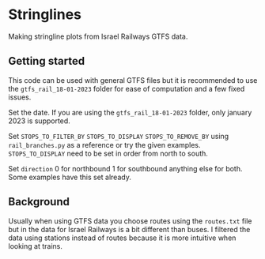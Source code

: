 # Stringlines

Making stringline plots from Israel Railways GTFS data.



## Getting started

This code can be used with general GTFS files but it is recommended to use the `gtfs_rail_18-01-2023` folder for ease of computation and a few fixed issues.

Set the date. If you are using the `gtfs_rail_18-01-2023` folder, only january 2023 is supported.

Set `STOPS_TO_FILTER_BY` `STOPS_TO_DISPLAY` `STOPSֹֹ_TO_REMOVE_BY` using `rail_branches.py` as a reference or try the given examples.
`STOPS_TO_DISPLAY` need to be set in order from north to south. 

Set `direction` 0 for northbound 1 for southbound anything else for both. Some examples have this set already.


## Background

Usually when using GTFS data you choose routes using the `routes.txt` file but in the data for Israel Railways is a bit different than buses.
I filtered the data using stations instead of routes because it is more intuitive when looking at trains.
